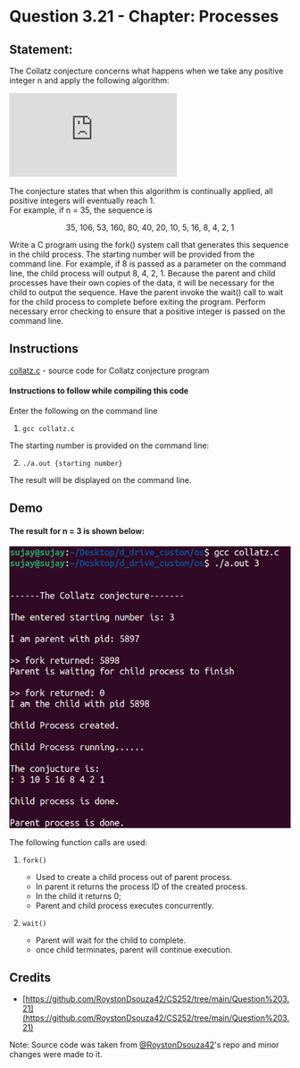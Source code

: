 # Question 3.21 - Chapter: Processes

## Statement:

The Collatz conjecture concerns what happens when we take any positive integer n and apply the following algorithm:

![](https://latex.codecogs.com/gif.latex?n%20%3D%20%5Cleft%5C%7B%20%5Cbegin%7Barray%7D%7Brcl%7D%20%7B%5Cfrac%7Bn%7D%7B2%7D%7D%20%5C%2C%2C%26%20%5Cmbox%7Bif%20n%20is%20even%7D%20%5C%5C%203%20%5Ctimes%20n%20+%201%20%5C%2C%2C%26%20%5Cmbox%7Bif%20n%20is%20odd%7D%20%5Cend%7Barray%7D%5Cright.)

<p>The conjecture states that when this algorithm is continually applied,
all positive integers will eventually reach 1.<br> For example, if n = 35, the
sequence is<p>
<p align="center">35, 106, 53, 160, 80, 40, 20, 10, 5, 16, 8, 4, 2, 1<p>
<p>Write a C program using the fork() system call that generates this sequence in the child process. The starting number will be provided 
from the command line. For example, if 8 is passed as a parameter on the command line, the child process will output 8, 4, 2, 1. Because the
parent and child processes have their own copies of the data, it will be necessary for the child to output the sequence. Have the parent invoke
the wait() call to wait for the child process to complete before exiting the program. Perform necessary error checking to ensure that a positive
integer is passed on the command line.<p>
  
## Instructions
[collatz.c]( name.c) - source code for Collatz conjecture program
  
#### Instructions to follow while compiling this code
Enter the following on the command line<br>
1. ``` gcc collatz.c  ```
  
The starting number is provided on the command line:<br> 
  
2. ``` ./a.out {starting number} ```

The result will be displayed on the command line.

## Demo

#### The result for n = 3 is shown below:<br>

![result_35](images/output.png)

The following function calls are used:

1.  `fork()`

    -   Used to create a child process out of parent process.
    -   In parent it returns the process ID of the created process.
    -   In the child it returns 0;
    -   Parent and child process executes concurrently.

2.  `wait()`
    -   Parent will wait for the child to complete.
    -   once child terminates, parent will continue execution.

## Credits

-   [https://github.com/RoystonDsouza42/CS252/tree/main/Question%203.21](https://github.com/RoystonDsouza42/CS252/tree/main/Question%203.21)

Note: Source code was taken from [@RoystonDsouza42](https://github.com/RoystonDsouza42)'s repo and minor changes were made to it.
